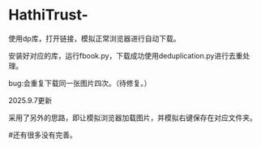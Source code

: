 # HathiTrust-
使用dp库，打开链接，模拟正常浏览器进行自动下载。

安装好对应的库，运行fbook.py，下载成功使用deduplication.py进行去重处理。

bug:会重复下载同一张图片四次。（待修复。）

2025.9.7更新

采用了另外的思路，即让模拟浏览器加载图片，并模拟右键保存在对应文件夹。

#还有很多没有完善。
